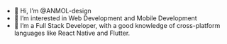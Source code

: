 - 👋 Hi, I’m @ANMOL-design
- 👀 I’m interested in Web Development and Mobile Development
- 🌱 I’m a Full Stack Developer, with a good knowledge of cross-platform languages like React Native and Flutter.

<!---
ANMOL-design/ANMOL-design is a ✨ special ✨ repository because its `README.md` (this file) appears on your GitHub profile.
You can click the Preview link to take a look at your changes.
--->
